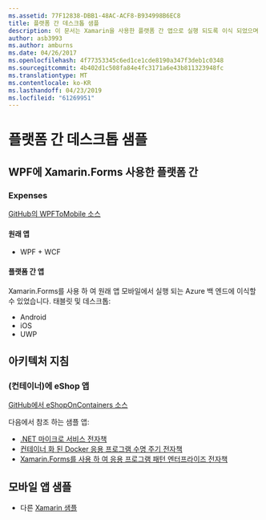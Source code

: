 ```yaml
---
ms.assetid: 77F12838-DBB1-48AC-ACF8-B934998B6EC8
title: 플랫폼 간 데스크톱 샘플
description: 이 문서는 Xamarin을 사용한 플랫폼 간 앱으로 실행 되도록 이식 되었으며 다양 한 샘플 응용 프로그램에 연결 합니다.
author: asb3993
ms.author: amburns
ms.date: 04/26/2017
ms.openlocfilehash: 4f77353345c6ed1ce1cde8190a347f3deb1c0348
ms.sourcegitcommit: 4b402d1c508fa84e4fc3171a6e43b811323948fc
ms.translationtype: MT
ms.contentlocale: ko-KR
ms.lasthandoff: 04/23/2019
ms.locfileid: "61269951"
---
```

# <a name="cross-platform-desktop-samples"></a>플랫폼 간 데스크톱 샘플

## <a name="wpf-to-cross-platform-with-xamarinforms"></a>WPF에 Xamarin.Forms 사용한 플랫폼 간

### <a name="expenses-app"></a>Expenses

[GitHub의 WPFToMobile 소스](https://github.com/nishanil/WPFToMobile)

#### <a name="original-app"></a>원래 앱

* WPF + WCF

#### <a name="cross-platform-apps"></a>플랫폼 간 앱

Xamarin.Forms를 사용 하 여 원래 앱 모바일에서 실행 되는 Azure 백 엔드에 이식할 수 있었습니다. 태블릿 및 데스크톱:

* Android
* iOS
* UWP

## <a name="architecture-guidance"></a>아키텍처 지침

### <a name="eshop-on-containers-app"></a>(컨테이너)에 eShop 앱

[GitHub에서 eShopOnContainers 소스](https://github.com/dotnet-architecture/eShopOnContainers)

다음에서 참조 하는 샘플 앱:

* [.NET 마이크로 서비스 전자책](https://aka.ms/microservicesebook)
* [컨테이너 화 된 Docker 응용 프로그램 수명 주기 전자책](https://aka.ms/dockerlifecycleebook)
* [Xamarin.Forms를 사용 하 여 응용 프로그램 패턴 엔터프라이즈 전자책](~/xamarin-forms/enterprise-application-patterns/index.md)

## <a name="mobile-app-samples"></a>모바일 앱 샘플

* 다른 [Xamarin 샘플](https://developer.xamarin.com/samples/)
